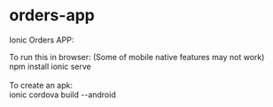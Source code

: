 # orders-app

Ionic Orders APP: 

To run this in browser: (Some of mobile native features may not work) <br>
npm install
ionic serve
<br><br>
To create an apk: <br>
ionic cordova build --android<br>
